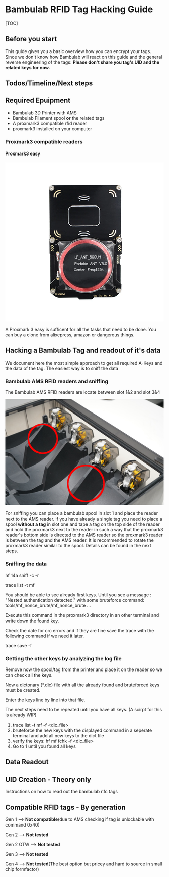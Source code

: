 # Bambulab RFID Tag Hacking Guide

[TOC]


## Before you start

This guide gives you a basic overview how you can encrypt your tags. Since we don't know how Bambulab will react on this guide and the general reverse engineering of the tags: **Please don't share you tag's UID and the related keys for now.**


## Todos/Timeline/Next steps


## Required Epuipment

- Bambulab 3D Printer with AMS
- Bambulab Filament spool **or** the related tags
- A proxmark3 compatible rfid reader
- proxmark3 installed on your computer

### Proxmark3 compatible readers

#### Proxmark3 easy
![](images/Proxmark3_easy.png)

A Proxmark 3 easy is sufficent for all the tasks that need to be done. You can buy a clone from alixepress, amazon or dangerous things.


## Hacking a Bambulab Tag and readout of it's data
We document here the most simple approach to get all required A-Keys and the data of the tag.
The easiest way is to sniff the data

### Bambulab AMS RFID readers and sniffing
The Bambulab AMS RFID readers are locate between slot 1&2 and slot 3&4

![](images/filament-slots.jpg)

For sniffing you can place a bambulab spool in slot 1 and place the reader next to the AMS reader.
If you have already a single tag you need to place a spool **without a tag** in slot one and tape a tag on the top side of the reader and hold the proxmark3 next to the reader in such a way that the proxmark3 reader's bottom side is directed to the AMS reader so the proxmark3 reader is between the tag and the AMS reader. It is recommended to rotate the proxmark3 reader similar to the spool. Details can be found in the next steps.

### Sniffing the data

hf 14a sniff -c -r

trace list -t mf

You should be able to see already first keys. Until you see a message :
"Nested authentication detected." with some bruteforce command: tools/mf_nonce_brute/mf_nonce_brute ...

Execute this command in the proxmark3 directory in an other terminal and write down the found key.

Check the date for crc errors and if they are fine save the trace with the following command if we need it later.

trace save -f <trace-name>

### Getting the other keys by analyzing the log file

Remove now the spool/tag from the printer and place it on the reader so we can check all the keys.

Now a dictonary (*.dic) file with all the already found and bruteforced keys must be created.

Enter the keys line by line into that file.

The next steps need to be repeated until you have all keys. (A scirpt for this is already WIP)

1. trace list -t mf -f <dic_file>
2. bruteforce the new keys with the displayed command in a seperate terminal and add all new keys to the dict file
3. verify the keys: hf mf fchk -f <dic_file>
4. Go to 1 until you found all keys



## Data Readout









## UID Creation - Theory only


Instructions on how to read out the bambulab nfc tags



## Compatible RFID tags -  By generation

Gen 1 --> **Not compatible**(due to AMS checking if tag is unlockable with command 0x40)

Gen 2 --> **Not tested**

Gen 2 OTW --> **Not tested**

Gen 3 --> **Not tested**

Gen 4 --> **Not tested**(The best option but pricey and hard to source in small chip formfactor)
